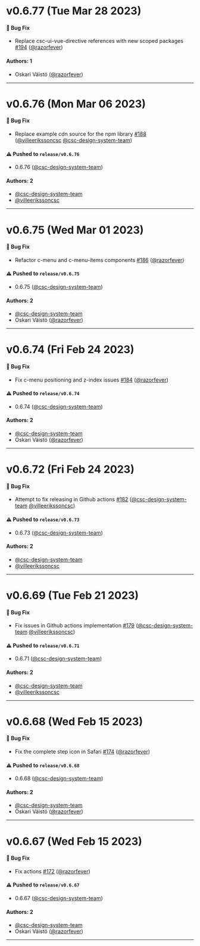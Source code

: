 # v0.6.77 (Tue Mar 28 2023)

#### 🐛 Bug Fix

- Replace csc-ui-vue-directive references with new scoped packages [#194](https://github.com/CSCfi/csc-ui/pull/194) ([@razorfever](https://github.com/razorfever))

#### Authors: 1

- Oskari Väistö ([@razorfever](https://github.com/razorfever))

---

# v0.6.76 (Mon Mar 06 2023)

#### 🐛 Bug Fix

- Replace example cdn source for the npm library [#188](https://github.com/CSCfi/csc-ui/pull/188) ([@villeerikssoncsc](https://github.com/villeerikssoncsc) [@csc-design-system-team](https://github.com/csc-design-system-team))

#### ⚠️ Pushed to `release/v0.6.76`

- 0.6.76 ([@csc-design-system-team](https://github.com/csc-design-system-team))

#### Authors: 2

- [@csc-design-system-team](https://github.com/csc-design-system-team)
- [@villeerikssoncsc](https://github.com/villeerikssoncsc)

---

# v0.6.75 (Wed Mar 01 2023)

#### 🐛 Bug Fix

- Refactor c-menu and c-menu-items components [#186](https://github.com/CSCfi/csc-ui/pull/186) ([@razorfever](https://github.com/razorfever))

#### ⚠️ Pushed to `release/v0.6.75`

- 0.6.75 ([@csc-design-system-team](https://github.com/csc-design-system-team))

#### Authors: 2

- [@csc-design-system-team](https://github.com/csc-design-system-team)
- Oskari Väistö ([@razorfever](https://github.com/razorfever))

---

# v0.6.74 (Fri Feb 24 2023)

#### 🐛 Bug Fix

- Fix c-menu positioning and z-index issues [#184](https://github.com/CSCfi/csc-ui/pull/184) ([@razorfever](https://github.com/razorfever))

#### ⚠️ Pushed to `release/v0.6.74`

- 0.6.74 ([@csc-design-system-team](https://github.com/csc-design-system-team))

#### Authors: 2

- [@csc-design-system-team](https://github.com/csc-design-system-team)
- Oskari Väistö ([@razorfever](https://github.com/razorfever))

---

# v0.6.72 (Fri Feb 24 2023)

#### 🐛 Bug Fix

- Attempt to fix releasing in Github actions [#182](https://github.com/CSCfi/csc-ui/pull/182) ([@csc-design-system-team](https://github.com/csc-design-system-team) [@villeerikssoncsc](https://github.com/villeerikssoncsc))

#### ⚠️ Pushed to `release/v0.6.73`

- 0.6.73 ([@csc-design-system-team](https://github.com/csc-design-system-team))

#### Authors: 2

- [@csc-design-system-team](https://github.com/csc-design-system-team)
- [@villeerikssoncsc](https://github.com/villeerikssoncsc)

---

# v0.6.69 (Tue Feb 21 2023)

#### 🐛 Bug Fix

- Fix issues in Github actions implementation [#179](https://github.com/CSCfi/csc-ui/pull/179) ([@csc-design-system-team](https://github.com/csc-design-system-team) [@villeerikssoncsc](https://github.com/villeerikssoncsc))

#### ⚠️ Pushed to `release/v0.6.71`

- 0.6.71 ([@csc-design-system-team](https://github.com/csc-design-system-team))

#### Authors: 2

- [@csc-design-system-team](https://github.com/csc-design-system-team)
- [@villeerikssoncsc](https://github.com/villeerikssoncsc)

---

# v0.6.68 (Wed Feb 15 2023)

#### 🐛 Bug Fix

- Fix the complete step icon in Safari [#174](https://github.com/CSCfi/csc-ui/pull/174) ([@razorfever](https://github.com/razorfever))

#### ⚠️ Pushed to `release/v0.6.68`

- 0.6.68 ([@csc-design-system-team](https://github.com/csc-design-system-team))

#### Authors: 2

- [@csc-design-system-team](https://github.com/csc-design-system-team)
- Oskari Väistö ([@razorfever](https://github.com/razorfever))

---

# v0.6.67 (Wed Feb 15 2023)

#### 🐛 Bug Fix

- Fix actions [#172](https://github.com/CSCfi/csc-ui/pull/172) ([@razorfever](https://github.com/razorfever))

#### ⚠️ Pushed to `release/v0.6.67`

- 0.6.67 ([@csc-design-system-team](https://github.com/csc-design-system-team))

#### Authors: 2

- [@csc-design-system-team](https://github.com/csc-design-system-team)
- Oskari Väistö ([@razorfever](https://github.com/razorfever))

---

